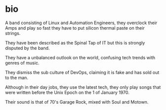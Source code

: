 # bio

A band consisting of Linux and Automation Engineers, they overclock their Amps and play so fast they have to put silicon thermal paste on their strings.

They have been described as the Spinal Tap of IT but this is strongly disputed by the band.

They have a unbalanced outlook on the world, confusing tech trends with genres of music.

They dismiss the sub culture of DevOps, claiming it is fake and has sold out to the man.

Although in their day jobs, they use the latest tech, they only play songs that were written before the Unix Epoch on the 1 of January 1970.

Their sound is that of 70's Garage Rock, mixed with Soul and Motown.

